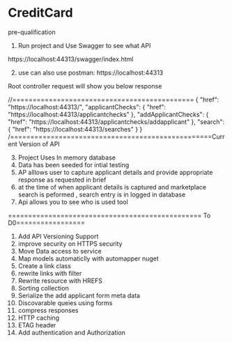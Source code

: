 # CreditCard
pre-qualification 

1. Run project and Use Swagger to see what API 

https://localhost:44313/swagger/index.html

2. use can also use postman: https://localhost:44313

Root controller request will show you below response 

//=============================================
{
    "href": "https://localhost:44313/",
    "applicantChecks": {
        "href": "https://localhost:44313/applicantchecks"
    },
    "addApplicantChecks": {
        "href": "https://localhost:44313/applicantchecks/addapplicant"
    },
    "search": {
        "href": "https://localhost:44313/searches"
    }
}
/==================================================Current Version of API

3. Project Uses In memory database 
4. Data has been seeded for intial testing 
5. AP alllows user to capture applicant details and provide appropriate response as requested in brief 
6. at the time of when applicant details is captured and marketplace search is peformed , search entry is in logged in database 
7. Api allows you to see who is used tool 

================================================ To D0=================
1. Add API Versioning Support 
2. improve security on HTTPS security 
3. Move Data access to service 
4. Map models automaticlly with automapper nuget
5. Create a link class 
6. rewrite links with filter 
7. Rewrite resource with HREFS
8. Sorting collection 
9. Serialize the add applicant form meta data 
10. Discovarable queies using forms 
11. compress responses 
12. HTTP caching 
13. ETAG header 
14. Add authentication and Authorization



